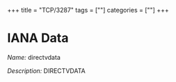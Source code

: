 +++
title = "TCP/3287"
tags = [""]
categories = [""]
+++

# IANA Data

_Name:_ directvdata

_Description:_ DIRECTVDATA

